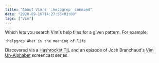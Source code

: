 ```yaml
---
title: "About Vim's `:helpgrep` command"
date: "2020-09-16T14:27:56+01:00"
tags: ["Vim"]
---
```


Which lets you search Vim's help files for a given pattern. For example:

```
:helpgrep What is the meaning of life
```

Discovered via a [Hashrocket TIL](https://til.hashrocket.com/posts/hdwqjbnl65-use-helpgrep-to-search-plugin-help-files-too) and
an episode of Josh Branchaud's [Vim Un-Alphabet](https://www.youtube.com/playlist?list=PL46-cKSxMYYCMpzXo6p0Cof8hJInYgohU) screencast series.
